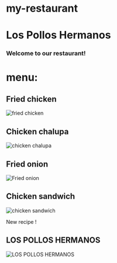 # my-restaurant

# Los Pollos Hermanos

### Welcome to our restaurant!

# menu:



## Fried chicken
![fried chicken](https://geekeat.files.wordpress.com/2015/02/los-pollos-hermanos-final-1-1500.jpg)

## Chicken chalupa
![chicken chalupa](https://2.bp.blogspot.com/-qE3x79VO5NU/VlIl8yp5XCI/AAAAAAAAAWA/QZRQQA-ieZE/s1600/lospollos.jpg)

## Fried onion
![Fried onion](https://media1.popsugar-assets.com/files/thumbor/BpWtprvzrOS5pBhq6-gcnnnF-N8=/fit-in/1584x1584/filters:format_auto():upscale()/2017/03/31/861/n/1922195/5a1d05c258deb0ab03c202.47965061_edit_img_image_43378732_1490985097.jpg)

## Chicken sandwich
![chicken sandwich](https://media.timeout.com/images/105541804/750/422/image.webp)

New recipe !

## LOS POLLOS HERMANOS
![LOS POLLOS HERMANOS](https://sandwichsurprise.files.wordpress.com/2013/10/hermanos-pebre.jpg)
